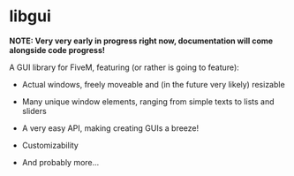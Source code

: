 # libgui

**NOTE: Very very early in progress right now, documentation will come alongside code progress!**

A GUI library for FiveM, featuring (or rather is going to feature):

- Actual windows, freely moveable and (in the future very likely) resizable

- Many unique window elements, ranging from simple texts to lists and sliders

- A very easy API, making creating GUIs a breeze!

- Customizability

- And probably more...
